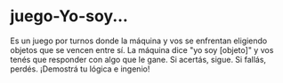 # juego-Yo-soy...
Es un juego por turnos donde la máquina y vos se enfrentan eligiendo objetos que se vencen entre sí. La máquina dice "yo soy [objeto]" y vos tenés que responder con algo que le gane. Si acertás, sigue. Si fallás, perdés. ¡Demostrá tu lógica e ingenio!
